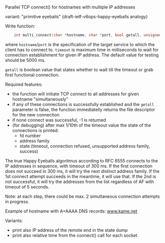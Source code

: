 
Parallel TCP connect() for hostnames with multiple IP addresses

variant: "primitive eyeballs" (draft-ietf-v6ops-happy-eyeballs analogy)

Write function:

```C
    int multi_connect(char *hostname, char *port, bool getall, unsigned int timeout);
```

where `hostname`/`port` is the specification of the target service to which the
client has to connect to. `timeout` is maximum time in milliseconds to wait for
connection establishment for given IP address. The default value for testing
should be 5000 ms.

`getall` is boolean value that states whether to wait till the timeout or grab
first functional connection.

Required features:
  - the function will initiate TCP connect to all addresses for given hostname
    "simultaneously"
  - if any of these connections is successfully established and  the `getall`
    parameter is false, the function immediatelly returns the file descriptor
    for the new connection
  - if none connect was successful, -1 is returned
  - (for debugging) after max 1/10th of the timeout value the state of the
    connections is printed:
    - fd number
    - address family
    - state (timeout, connection refused, unsupported address family, success)

The true Happy Eyeballs algoritmus according to RFC 6555 connects to the IP
addresses in sequence, with timeout of 300 ms. If the first connection does not
succeed in 300 ms, it will try the next distinct address family. If the 1st
connect attempt succeeds in the meantime, it will use that.
If the 2nd is not successful, it will try the addresses from the list regardless
of AF with timeout of 5 seconds.

Note: at each step, there could be max. 2 simultaneous connection attempts in progress.

Example of hostname with A+AAAA DNS records: www.kame.net

Variants:
  - print also IP address of the remote end in the state dump
  - print also relative time from the connect() call for each socket

